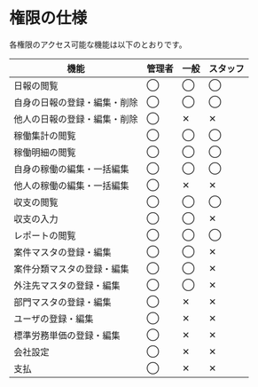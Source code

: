 # 権限の仕様

各権限のアクセス可能な機能は以下のとおりです。  

| 機能 | 管理者 | 一般 | スタッフ |
| --- | --- | --- | --- |
| 日報の閲覧 | ◯ | ◯ | ◯ |
| 自身の日報の登録・編集・削除 | ◯ | ◯ | ◯ |
| 他人の日報の登録・編集・削除 | ◯ | ✕ | ✕ |
| 稼働集計の閲覧 | ◯ | ◯ | ◯ |
| 稼働明細の閲覧 | ◯ | ◯ | ◯ |
| 自身の稼働の編集・一括編集 | ◯ | ◯ | ◯ |
| 他人の稼働の編集・一括編集 | ◯ | ✕ | ✕ |
| 収支の閲覧 | ◯ | ◯ | ◯ |
| 収支の入力 | ◯ | ◯ | ✕ |
| レポートの閲覧 | ◯ | ◯ | ◯ |
| 案件マスタの登録・編集 | ◯ | ◯ | ✕ |
| 案件分類マスタの登録・編集 | ◯ | ◯ | ✕ |
| 外注先マスタの登録・編集 | ◯ | ◯ | ✕ |
| 部門マスタの登録・編集 | ◯ | ✕ | ✕ |
| ユーザの登録・編集 | ◯ | ✕ | ✕ |
| 標準労務単価の登録・編集 | ◯ | ✕ | ✕ |
| 会社設定 | ◯ | ✕ | ✕ |
| 支払 | ◯ | ✕ | ✕ |